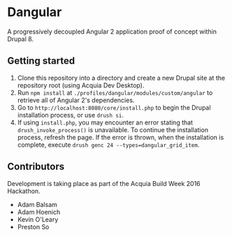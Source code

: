 # Dangular

A progressively decoupled Angular 2 application proof of concept within Drupal 8.

## Getting started

1. Clone this repository into a directory and create a new Drupal site at the repository root (using Acquia Dev Desktop).
2. Run `npm install` at `./profiles/dangular/modules/custom/angular` to retrieve all of Angular 2's dependencies.
3. Go to `http://localhost:8080/core/install.php` to begin the Drupal installation process, or use `drush si`.
4. If using `install.php`, you may encounter an error stating that `drush_invoke_process()` is unavailable. To continue the installation process, refresh the page. If the error is thrown, when the installation is complete, execute `drush genc 24 --types=dangular_grid_item`.

## Contributors

Development is taking place as part of the Acquia Build Week 2016 Hackathon.

* Adam Balsam
* Adam Hoenich
* Kevin O'Leary
* Preston So

